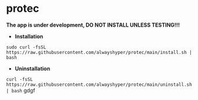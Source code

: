 # protec
**The app is under development, DO NOT INSTALL UNLESS TESTING!!!**
- **Installation**

```sudo curl -fsSL https://raw.githubusercontent.com/alwayshyper/protec/main/install.sh | bash```

- **Uninstallation**

```curl -fsSL https://raw.githubusercontent.com/alwayshyper/protec/main/uninstall.sh | bash```
gdgf